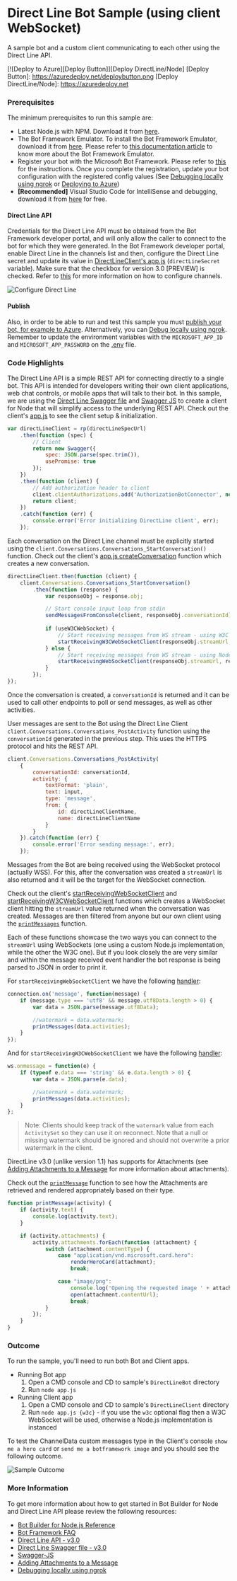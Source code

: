 # Direct Line Bot Sample (using client WebSocket)

A sample bot and a custom client communicating to each other using the Direct Line API.

[![Deploy to Azure][Deploy Button]][Deploy DirectLine/Node]
[Deploy Button]: https://azuredeploy.net/deploybutton.png
[Deploy DirectLine/Node]: https://azuredeploy.net

### Prerequisites

The minimum prerequisites to run this sample are:
* Latest Node.js with NPM. Download it from [here](https://nodejs.org/en/download/).
* The Bot Framework Emulator. To install the Bot Framework Emulator, download it from [here](https://emulator.botframework.com/). Please refer to [this documentation article](https://github.com/microsoft/botframework-emulator/wiki/Getting-Started) to know more about the Bot Framework Emulator.
* Register your bot with the Microsoft Bot Framework. Please refer to [this](https://docs.botframework.com/en-us/csharp/builder/sdkreference/gettingstarted.html#registering) for the instructions. Once you complete the registration, update your bot configuration with the registered config values (See [Debugging locally using ngrok](https://docs.botframework.com/en-us/node/builder/guides/core-concepts/#debugging-locally-using-ngrok) or [Deploying to Azure](https://docs.botframework.com/en-us/node/builder/guides/deploying-to-azure/#navtitle]))
* **[Recommended]** Visual Studio Code for IntelliSense and debugging, download it from [here](https://code.visualstudio.com/) for free.

#### Direct Line API
Credentials for the Direct Line API must be obtained from the Bot Framework developer portal, and will only allow the caller to connect to the bot for which they were generated.
In the Bot Framework developer portal, enable Direct Line in the channels list and then, configure the Direct Line secret and update its value in [DirectLineClient's app.js](DirectLineClient/app.js#L7) (`directLineSecret` variable). Make sure that the checkbox for version 3.0 [PREVIEW] is checked. 
Refer to [this](https://docs.botframework.com/en-us/csharp/builder/sdkreference/gettingstarted.html#channels) for more information on how to configure channels.

![Configure Direct Line](images/outcome-configure.png)

#### Publish
Also, in order to be able to run and test this sample you must [publish your bot, for example to Azure](https://docs.botframework.com/en-us/node/builder/guides/deploying-to-azure/). Alternatively, you can [Debug locally using ngrok](https://docs.botframework.com/en-us/node/builder/guides/core-concepts/#debugging-locally-using-ngrok).
Remember to update the environment variables with the `MICROSOFT_APP_ID` and `MICROSOFT_APP_PASSWORD` on the [.env](DirectLineBot/.env) file.

### Code Highlights

The Direct Line API is a simple REST API for connecting directly to a single bot. This API is intended for developers writing their own client applications, web chat controls, or mobile apps that will talk to their bot. In this sample, we are using the [Direct Line Swagger file](https://docs.botframework.com/en-us/restapi/directline3/swagger.json) and [Swagger JS](https://github.com/swagger-api/swagger-js) to create a client for Node that will simplify access to the underlying REST API. Check out the client's [app.js](DirectLineClient/app.js#L7-L26) to see the client setup & initialization.

````JavaScript
var directLineClient = rp(directLineSpecUrl)
    .then(function (spec) {
        // Client
        return new Swagger({
            spec: JSON.parse(spec.trim()),
            usePromise: true
        });
    })
    .then(function (client) {
        // Add authorization header to client
        client.clientAuthorizations.add('AuthorizationBotConnector', new Swagger.ApiKeyAuthorization('Authorization', 'Bearer ' + directLineSecret, 'header'));
        return client;
    })
    .catch(function (err) {
        console.error('Error initializing DirectLine client', err);
    });
````

Each conversation on the Direct Line channel must be explicitly started using the `client.Conversations.Conversations_StartConversation()` function.
Check out the client's [app.js createConversation](DirectLineClient/app.js#L35-L51) function which creates a new conversation.

````JavaScript
directLineClient.then(function (client) {
    client.Conversations.Conversations_StartConversation()
        .then(function (response) {
            var responseObj = response.obj;

            // Start console input loop from stdin
            sendMessagesFromConsole(client, responseObj.conversationId);
            
            if (useW3CWebSocket) {
                // Start receiving messages from WS stream - using W3C client
                startReceivingW3CWebSocketClient(responseObj.streamUrl, responseObj.conversationId);
            } else {
                // Start receiving messages from WS stream - using Node client
                startReceivingWebSocketClient(responseObj.streamUrl, responseObj.conversationId);
            }
        });
});
````

Once the conversation is created, a `conversationId` is returned and it can be used to call other endpoints to poll or send messages, as well as other activities.

User messages are sent to the Bot using the Direct Line Client `client.Conversations.Conversations_PostActivity` function using the `conversationId` generated in the previous step. This uses the HTTPS protocol and hits the REST API.

````JavaScript
client.Conversations.Conversations_PostActivity(
    {
        conversationId: conversationId,
        activity: {
            textFormat: 'plain',
            text: input,
            type: 'message',
            from: {
                id: directLineClientName,
                name: directLineClientName
            }
        }
    }).catch(function (err) {
        console.error('Error sending message:', err);
    });
````

Messages from the Bot are being received using the WebSocket protocol (actually WSS). For this, after the conversation was created a `streamUrl` is also returned and it will be the target for the WebSocket connection.

Check out the client's [startReceivingWebSocketClient](DirectLineClient/app.js#L86-L114) and [startReceivingW3CWebSocketClient](DirectLineClient/app.js#L116-L141) functions which creates a WebSocket client hitting the `streamUrl` value returned when the conversation was created. Messages are then filtered from anyone but our own client using the [`printMessages`](DirectLineClient/app.js#L144-L159) function.

Each of these functions showcase the two ways you can connect to the `streamUrl` using WebSockets (one using a custom Node.js implementation, while the other the W3C one). But if you look closely the are very similar and within the message received event handler the bot response is being parsed to JSON in order to print it.

For `startReceivingWebSocketClient` we have the following [handler](DirectLineClient/app.js#L103-L110):

````JavaScript
connection.on('message', function(message) {
    if (message.type === 'utf8' && message.utf8Data.length > 0) {
        var data = JSON.parse(message.utf8Data);

        //watermark = data.watermark;
        printMessages(data.activities);
    }
});
````

And for `startReceivingW3CWebSocketClient` we have the following [handler](DirectLineClient/app.js#L133-L140):

````JavaScript
ws.onmessage = function(e) {
    if (typeof e.data === 'string' && e.data.length > 0) {
        var data = JSON.parse(e.data);

        //watermark = data.watermark;
        printMessages(data.activities);
    }
};  
````

> Note: Clients should keep track of the `watermark` value from each `ActivitySet` so they can use it on reconnect. Note that a null or missing watermark should be ignored and should not overwrite a prior watermark in the client.

DirectLine v3.0 (unlike version 1.1) has supports for Attachments (see [Adding Attachments to a Message](https://docs.botframework.com/en-us/core-concepts/attachments) for more information about attachments).

Check out the [`printMessage`](DirectLineClient/app.js#L161-L180) function to see how the Attachments are retrieved and rendered appropriately based on their type.

````JavaScript
function printMessage(activity) {
    if (activity.text) {
        console.log(activity.text);
    }

    if (activity.attachments) {
        activity.attachments.forEach(function (attachment) {
            switch (attachment.contentType) {
                case "application/vnd.microsoft.card.hero":
                    renderHeroCard(attachment);
                    break;

                case "image/png":
                    console.log('Opening the requested image ' + attachment.contentUrl);
                    open(attachment.contentUrl);
                    break;
            }
        });
    }
}
````

### Outcome

To run the sample, you'll need to run both Bot and Client apps.

* Running Bot app
  1. Open a CMD console and CD to sample's `DirectLineBot` directory
  2. Run `node app.js`
* Running Client app
  1. Open a CMD console and CD to sample's `DirectLineClient` directory
  2. Run `node app.js {w3c}` - if you use the `w3c` optional flag then a W3C WebSocket will be used, otherwise a Node.js implementation is instanced
  
To test the ChannelData custom messages type in the Client's console `show me a hero card` or `send me a botframework image` and you should see the following outcome.

![Sample Outcome](images/outcome.png)

### More Information

To get more information about how to get started in Bot Builder for Node and Direct Line API please review the following resources:
* [Bot Builder for Node.js Reference](https://docs.botframework.com/en-us/node/builder/overview/#navtitle)
* [Bot Framework FAQ](https://docs.botframework.com/en-us/faq/#i-have-a-communication-channel-id-like-to-be-configurable-with-bot-framework-can-i-work-with-microsoft-to-do-that)
* [Direct Line API - v3.0](https://docs.botframework.com/en-us/restapi/directline3/)
* [Direct Line Swagger file - v3.0](https://docs.botframework.com/en-us/restapi/directline3/swagger.json)
* [Swagger-JS](https://github.com/swagger-api/swagger-js)
* [Adding Attachments to a Message](https://docs.botframework.com/en-us/core-concepts/attachments)
* [Debugging locally using ngrok](https://docs.botframework.com/en-us/node/builder/guides/core-concepts/#debugging-locally-using-ngrok)
